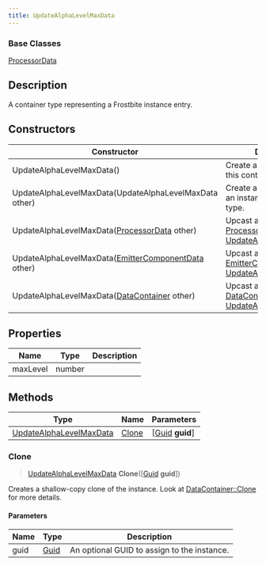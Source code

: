 ```yaml
---
title: UpdateAlphaLevelMaxData
---
```

### Base Classes

[ProcessorData](ProcessorData)

## Description

A container type representing a Frostbite instance entry.

## Constructors

| Constructor                                                                        | Description                                                                                                                           |
| ---------------------------------------------------------------------------------- | ------------------------------------------------------------------------------------------------------------------------------------- |
| UpdateAlphaLevelMaxData()                                                          | Create a new instance of this container type.                                                                                         |
| UpdateAlphaLevelMaxData(UpdateAlphaLevelMaxData other)                             | Create a reference copy of an instance of the same type.                                                                              |
| UpdateAlphaLevelMaxData([ProcessorData](ProcessorData) other)                      | Upcast an instance of type [ProcessorData](ProcessorData) to [UpdateAlphaLevelMaxData](UpdateAlphaLevelMaxData).                      |
| UpdateAlphaLevelMaxData([EmitterComponentData](EmitterComponentData) other)        | Upcast an instance of type [EmitterComponentData](EmitterComponentData) to [UpdateAlphaLevelMaxData](UpdateAlphaLevelMaxData).        |
| UpdateAlphaLevelMaxData([DataContainer](/vext/ref/shared/class/datacontainer) other) | Upcast an instance of type [DataContainer](/vext/ref/shared/class/datacontainer) to [UpdateAlphaLevelMaxData](UpdateAlphaLevelMaxData). |

## Properties

| Name     | Type   | Description |
| -------- | ------ | ----------- |
| maxLevel | number |             |

## Methods

| Type                                               | Name            | Parameters                                     |
| -------------------------------------------------- | --------------- | ---------------------------------------------- |
| [UpdateAlphaLevelMaxData](UpdateAlphaLevelMaxData) | [Clone](#clone) | \[[Guid](/vext/ref/shared/class/guid) **guid**\] |

### Clone

> [UpdateAlphaLevelMaxData](UpdateAlphaLevelMaxData) **Clone**(\[[Guid](/vext/ref/shared/class/guid) **guid**\])

Creates a shallow-copy clone of the instance. Look at [DataContainer::Clone](/vext/ref/shared/class/datacontainer#clone) for more details.

#### Parameters

| Name | Type         | Description                                 |
| ---- | ------------ | ------------------------------------------- |
| guid | [Guid](Guid) | An optional GUID to assign to the instance. |
